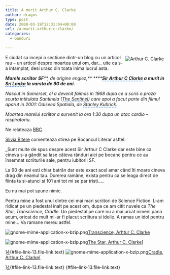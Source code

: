```yaml
---
title: A murit Arthur C. Clarke
author: dragos
type: post
date: 2008-03-19T12:31:04+00:00
url: /a-murit-arthur-c-clarke/
categories:
  - Ganduri

---
```

<img src="http://dor.homelinux.com/wp/wp-content/uploads/2008/03/arthurcclarke.jpg" alt="Arthur C. Clarke" hspace="4" vspace="4" align="right" />E ciudat sa incepi o sectiune dintr-un blog cu un articol rau &#8211; un articol despre moartea unui om, dar&#8230; uite ca s-a intamplat, desi urasc din toata inima lucrul asta.

_**Marele scriitor** **SF****, de origine englez,** ******<span class="yshortcuts" style="border-bottom: 1px dashed #0066cc; background: transparent none repeat scroll 0% 50%; cursor: pointer; -moz-background-clip: -moz-initial; -moz-background-origin: -moz-initial; -moz-background-inline-policy: -moz-initial">Sir Arthur C Clarke</span> a murit in <span class="yshortcuts" style="border-bottom: 1px dashed #0066cc; cursor: pointer">Sri Lanka</span> la varsta de 90 de ani.**_

_Nascut in Somerset, el a devenit faimos in 1968 dupa ce a scris o proza scurta intitulata Santinela (<span class="yshortcuts" style="border-bottom: 1px dashed #0066cc; cursor: pointer">The Sentinel</span>) care apoi a facut parte din filmul aparut in 2001: Odiseea Spatiala, de <span class="yshortcuts" style="border-bottom: 1px dashed #0066cc; cursor: pointer">Stanley Kubrick</span>._ 

_Moartea marelui scriitor a survenit la ora 1:30 dupa un atac cardio &#8211; respiratoriu._

Ne relateaza <a href="http://news.bbc.co.uk/2/hi/uk_news/7304004.stm" target="_blank" rel="noopener noreferrer">BBC</a>.<!--more-->

<a href="http://bocancul-literar.ro/user/batoriada" target="_blank" rel="noopener noreferrer">Slivia Bitere</a> comenteaza stirea pe Bocancul Literar asftel:
  
_Sunt multe de spus despre acest Sir Arthur C Clarke dar este bine ca cineva s-a gândit sa lase câteva rânduri aici pe bocanc pentru ce au însemnat scriiturile sale, pentru iubitorii SF.
  
La 90 de ani esti chiar batrân dar este exact acel amar când îti moare cineva drag din neamul tau. Durerea ramâne, exista pentru ca se leaga direct de fiinta ta si-atunci si 101 ani tot mi se par tristi&#8230;_ 

Eu nu mai pot spune nimic.
  
Pentru mine a fost unul dintre cei mai mari scriitori de Science Fiction. L-am ridicat pe un piedestal inalt pe acest om, dupa ce am citit nuvele ca _The Star, Transcience, Cradle_. Un piedestal pe care nu a mai urcat nimeni pana acum, oricat de mult mi-ar fi placut scriitura si ideile. A ramas un idol pentru mine&#8230; Va ramane mereu astfel.

![gnome-mime-application-x-bzip.png][1][Transcience, Arhtur C. Clarke][2]
  
![gnome-mime-application-x-bzip.png][1][The Star, Arthur C. Clarke][3][
  
][4]{#file-link-13.file-link.text} ![gnome-mime-application-x-bzip.png][1][Cradle, Arthur C. Clarke][5][
  
][4]{#file-link-13.file-link.text} [][4]{#file-link-13.file-link.text}

 [1]: http://dor.homelinux.com/wp/wp-content/uploads/2008/03/gnome-mime-application-x-bzip.png
 [2]: http://dor.homelinux.com/wp/wp-content/uploads/2008/03/clarke-transience.zip "Transcience, Arhtur C. Clarke"
 [3]: http://dor.homelinux.com/wp/wp-content/uploads/2008/03/clarke-the-star.zip "The Star, Arthur C. Clarke"
 [4]: javascript:void(0) "The Star, Arthur C. Clarke"
 [5]: http://dor.homelinux.com/wp/wp-content/uploads/2008/03/clarke-cradle.zip "Cradle, Arthur C. Clarke"